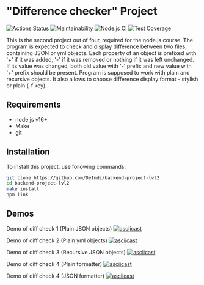 # "Difference checker" Project

[![Actions Status](https://github.com/DeIndi/backend-project-lvl2/workflows/hexlet-check/badge.svg)](https://github.com/DeIndi/backend-project-lvl2/actions)
[![Maintainability](https://api.codeclimate.com/v1/badges/090084e3341710243205/maintainability)](https://codeclimate.com/github/DeIndi/backend-project-lvl2/maintainability)
[![Node.js CI](https://github.com/DeIndi/backend-project-lvl2/actions/workflows/node.js.yml/badge.svg)](https://github.com/DeIndi/backend-project-lvl2/actions/workflows/node.js.yml)
[![Test Coverage](https://api.codeclimate.com/v1/badges/090084e3341710243205/test_coverage)](https://codeclimate.com/github/DeIndi/backend-project-lvl2/test_coverage)

This is the second project out of four, required for the node.js course.
The program is expected to check and display difference between two files, containing JSON or yml objects. Each property of an object is prefixed with '+' if it was added, '-' if it was removed or nothing if it was left unchanged. If its value was changed, both old value with '-' prefix and new value with '+' prefix should be present.
Program is supposed to work with plain and recursive objects. It also allows to choose difference display format - stylish or plain (-f key).

## Requirements

 - node.js v16+
 - Make
 - git
 
## Installation
 	
To install this project, use following commands:
```bash
git clone https://github.com/DeIndi/backend-project-lvl2
cd backend-project-lvl2
make install
npm link
```
## Demos

Demo of diff check 1 (Plain JSON objects)
[![asciicast](https://asciinema.org/a/IP90ekxv10cBDlI9RAJIqIbJm.svg)](https://asciinema.org/a/IP90ekxv10cBDlI9RAJIqIbJm)

Demo of diff check 2 (Plain yml objects)
[![asciicast](https://asciinema.org/a/judaW6IrVbDGfgVcazd3T5vvx.svg)](https://asciinema.org/a/judaW6IrVbDGfgVcazd3T5vvx)

Demo of diff check 3 (Recursive JSON objects)
[![asciicast](https://asciinema.org/a/aTh36evu0q8ngwCrYgILaXANz.svg)](https://asciinema.org/a/aTh36evu0q8ngwCrYgILaXANz)

Demo of diff check 4 (Plain formatter)
[![asciicast](https://asciinema.org/a/8dBM3GOvzfWbQqQOMJAr83Bv8.svg)](https://asciinema.org/a/8dBM3GOvzfWbQqQOMJAr83Bv8)

Demo of diff check 4 (JSON formatter)
[![asciicast](https://asciinema.org/a/BcUT6CVGs6s7ql06JqVSWWhIB.svg)](https://asciinema.org/a/BcUT6CVGs6s7ql06JqVSWWhIB)

